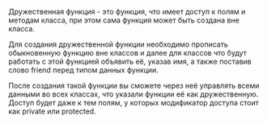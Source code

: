 <p>Дружественная функция - это функция, что имеет доступ к полям и методам класса, при этом сама функция может быть создана вне класса. </p>
<p>Для создания дружественной функции необходимо прописать обыкновенную функцию вне классов 
и далее для классов что будут работать с этой функцией объявить её, указав имя, а также поставив слово friend перед типом данных функции.</p>
<p>После создания такой функции вы сможете через неё управлять всеми данными во всех классах, 
что указали функции её как дружественную. Доступ будет даже к тем полям, у которых модификатор доступа стоит как private или protected.</p>